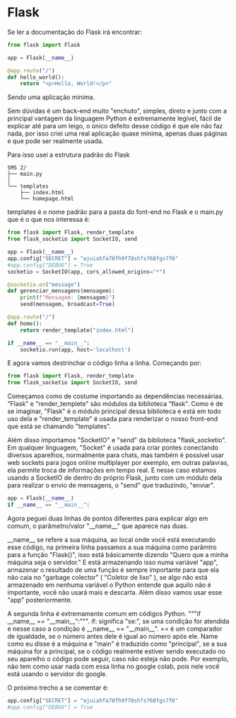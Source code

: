 <h1>Flask</h1>
<p>
  Se ler a documentação do Flask irá encontrar:

```python
from flask import Flask

app = Flask(__name__)

@app.route("/")
def hello_world():
    return "<p>Hello, World!</p>"

```

  Sendo uma aplicação minima.
</p>
<p>
  Sem dúvidas é um back-end muito "enchuto", simples, direto e junto com a principal vantagem da linguagem Python é extremamente legível, fácil de explicar até para um leigo, o único defeito desse código é que ele não faz nada, por isso criei uma real aplicação quase minima, apenas duas páginas e que pode ser realmente usada.
</p>
<p>
  Para isso usei a estrutura padrão do Flask
</p>

```
SMS 2/
├── main.py
│
└── templates
    ├── index.html
    └── homepage.html
```

<p>
  templates é o nome padrão para a pasta do font-end no Flask e o main.py que é o que nos interessa é:
</p>

```python
from flask import Flask, render_template
from flask_socketio import SocketIO, send

app = Flask(__name__)
app.config["SECRET"] = "ajuiahfa78fh9f78shfs768fgs7f6"
#app.config["DEBUG"] = True
socketio = SocketIO(app, cors_allowed_origins="*")

@socketio.on("message")
def gerenciar_mensagens(mensagem):
    print(f"Mensagem: {mensagem}")
    send(mensagem, broadcast=True)

@app.route("/")
def home():
    return render_template("index.html")

if __name__ == "__main__":
    socketio.run(app, host='localhost')
```

<p>E agora vamos destrinchar o código linha a linha. Começando por:</p>

```python
from flask import Flask, render_template
from flask_socketio import SocketIO, send
```

<p>
  Começamos como de costume importando as dependências necessárias. "Flask" e "render_templete" são módulos da biblioteca "flask". Como é de se imaginar, "Flask" é o módulo principal dessa biblioteca e está em todo uso dela e "render_template" é usada para renderizar o nosso front-end que está se chamando "templates".
</p>
<p>
  Além disso importamos "SocketIO" e "send" da biblioteca "flask_socketio". Em qualquer linguagem, "Socket" é usada para criar pontes conectando diversos aparelhos, normalmente para chats, mas também é possível usar web sockets para jogos online multiplayer por exemplo, em outras palavras, ela permite troca de informações em tempo real. E nesse caso estamos usando a SocketIO de dentro do próprio Flask, junto com um módulo dela para realizar o envio de mensagens, o "send" que traduzindo, "enviar".
</p>

```python
app = Flask(__name__)
if __name__ == "__main__":
```

<p>
  Agora peguei duas linhas de pontos diferentes para explicar algo em comum, o parâmetro/valor "__name__" que aparece nas duas.
</p>
<p>
  __name__ se refere a sua máquina, ao local onde você está executando esse código, na primeira linha passamos a sua máquina como parâmtro para a função "Flask()", isso está básicamente dizendo "Quero que a minha máquina seja o servidor." E está armazenando isso numa variável "app", armazenar o resultado de uma função é sempre importante para que ela não caia no "garbage colector" ( "Coletor de lixo" ), se algo não está armazenado em nenhuma variável o Python entende que aquilo não é importante, você não usará mais e descarta. Além disso vamos usar esse "app" posteriormente.
</p>
<p>
  A segunda linha é extremamente comum em códigos Python. """if __name__ == "__main__":""". if: significa "se:", se uma condição for atendida e nesse caso a condição é __name__ == "__main__". == é um comparador de igualdade, se o número antes dele é igual ao número após ele. Name como eu disse é a máquina e "main" é traduzido como "principal", se a sua máquina for a principal, se o código realmente estiver sendo executado no seu aparelho o código pode seguir, caso não esteja não pode. Por exemplo, não tem como usar nada com essa linha no google colab, pois nele você está usando o servidor do google.
</p>
<p>
  O próximo trecho a se comentar é:
</p>

```python
app.config["SECRET"] = "ajuiahfa78fh9f78shfs768fgs7f6"
#app.config["DEBUG"] = True
```

